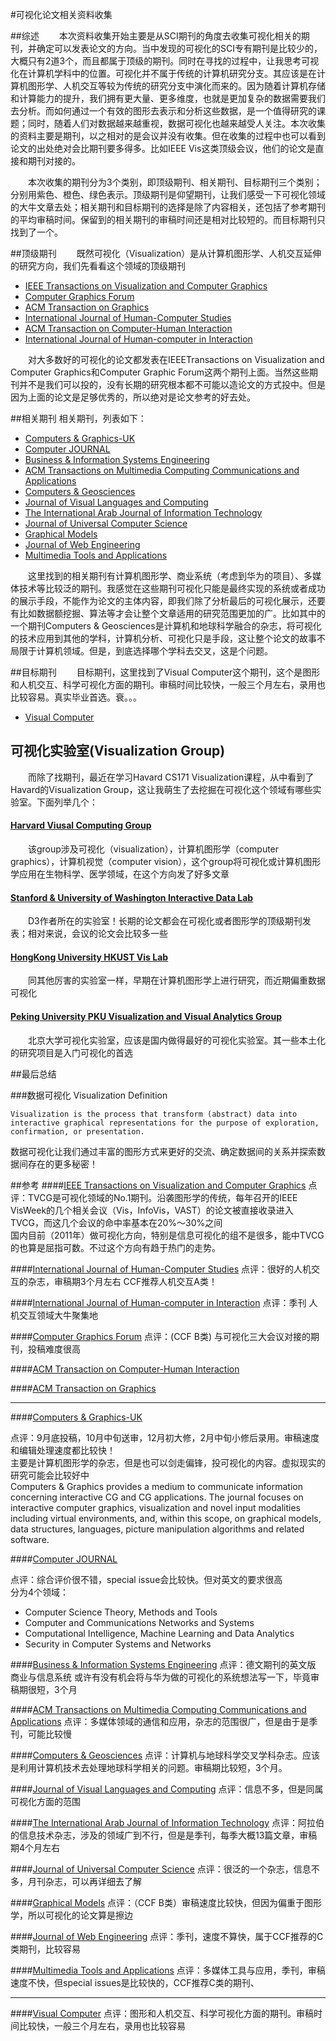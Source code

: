 #可视化论文相关资料收集

##综述
&emsp;&emsp;本次资料收集开始主要是从SCI期刊的角度去收集可视化相关的期刊，并确定可以发表论文的方向。当中发现的可视化的SCI专有期刊是比较少的，大概只有2道3个，而且都属于顶级的期刊。同时在寻找的过程中，让我思考可视化在计算机学科中的位置。可视化并不属于传统的计算机研究分支。其应该是在计算机图形学、人机交互等较为传统的研究分支中演化而来的。因为随着计算机存储和计算能力的提升，我们拥有更大量、更多维度，也就是更加复杂的数据需要我们去分析。而如何通过一个有效的图形去表示和分析这些数据，是一个值得研究的课题；同时，随着人们对数据越来越重视，数据可视化也越来越受人关注。本次收集的资料主要是期刊，以之相对的是会议并没有收集。但在收集的过程中也可以看到论文的出处绝对会比期刊要多得多。比如IEEE Vis这类顶级会议，他们的论文是直接和期刊对接的。

&emsp;&emsp;本次收集的期刊分为3个类别，即顶级期刊、相关期刊、目标期刊三个类别；分别用紫色、橙色、绿色表示。顶级期刊是仰望期刊，让我们感受一下可视化领域的大牛文章去处；相关期刊和目标期刊的选择是除了内容相关，还包括了参考期刊的平均审稿时间。保留到的相关期刊的审稿时间还是相对比较短的。而目标期刊只找到了一个。

##顶级期刊
&emsp;&emsp;既然可视化（Visualization）是从计算机图形学、人机交互延伸的研究方向，我们先看看这个领域的顶级期刊

- [IEEE Transactions on Visualization and Computer Graphics](#link1)
- [Computer Graphics Forum](#link4)
- [ACM Transaction on Graphics](#link6)
- [International Journal of Human-Computer Studies](#link2)
- [ACM Transaction on Computer-Human Interaction](#link5)
- [International Journal of Human-computer in Interaction](#link3)

&emsp;&emsp;对大多数好的可视化的论文都发表在IEEETransactions on Visualization and Computer Graphics和Computer Graphic Forum这两个期刊上面。当然这些期刊并不是我们可以投的，没有长期的研究根本都不可能以造论文的方式投中。但是因为上面的论文是足够优秀的，所以绝对是论文参考的好去处。

##相关期刊
相关期刊，列表如下：

- [Computers & Graphics-UK](#link7)
- [Computer JOURNAL](#link8)
- [Business & Information Systems Engineering](#link9)
- [ACM Transactions on Multimedia Computing Communications and Applications](#link10)
- [Computers & Geosciences](#link11)
- [Journal of Visual Languages and Computing](#link12)
- [The International Arab Journal of Information Technology](#link13)
- [Journal of Universal Computer Science](#link14)
- [Graphical Models](#link15)
- [Journal of Web Engineering](#link16)
- [Multimedia Tools and Applications](#link17)

&emsp;&emsp;这里找到的相关期刊有计算机图形学、商业系统（考虑到华为的项目）、多媒体技术等比较泛的期刊。我感觉在这些期刊可视化只能是最终实现的系统或者成功的展示手段，不能作为论文的主体内容，即我们除了分析最后的可视化展示，还要有比如数据额挖掘、算法等才会让整个文章适用的研究范围更加的广。比如其中的一个期刊Computers & Geosciences是计算机和地球科学融合的杂志，将可视化的技术应用到其他的学科，计算机分析、可视化只是手段，这让整个论文的故事不局限于计算机领域。但是，到底选择哪个学科去交叉，这是个问题。

##目标期刊
&emsp;&emsp;目标期刊，这里找到了Visual Computer这个期刊，这个是图形和人机交互、科学可视化方面的期刊。审稿时间比较快，一般三个月左右，录用也比较容易。真实毕业首选。衰。。。

- [Visual Computer](#link18)

## 可视化实验室(Visualization Group)
&emsp;&emsp;而除了找期刊，最近在学习Havard CS171 Visualization课程，从中看到了Havard的Visualization Group，这让我萌生了去挖掘在可视化这个领域有哪些实验室。下面列举几个：
#### [Harvard Viusal Computing Group](http://vcg.seas.harvard.edu/)
&emsp;&emsp;该group涉及可视化（visualization），计算机图形学（computer graphics），计算机视觉（computer vision），这个group将可视化或计算机图形学应用在生物科学、医学领域，在这个方向发了好多文章
#### [Stanford & University of Washington Interactive Data Lab](http://vis.stanford.edu/ )
&emsp;&emsp;D3作者所在的实验室！长期的论文都会在可视化或者图形学的顶级期刊发表；相对来说，会议的论文会比较多一些
#### [HongKong University HKUST Vis Lab](http://vis.cse.ust.hk/)
&emsp;&emsp;同其他厉害的实验室一样，早期在计算机图形学上进行研究，而近期偏重数据可视化
#### [Peking University PKU Visualization and Visual Analytics Group](http://vis.pku.edu.cn/)
&emsp;&emsp;北京大学可视化实验室，应该是国内做得最好的可视化实验室。其一些本土化的研究项目是入门可视化的首选

##最后总结

###数据可视化 Visualization Definition
```
Visualization is the process that transform (abstract) data into interactive graphical representations for the purpose of exploration, confirmation, or presentation.
```
数据可视化让我们通过丰富的图形方式来更好的交流、确定数据间的关系并探索数据间存在的更多秘密！

##参考
####[](#link1)[IEEE Transactions on Visualization and Computer Graphics](http://emuch.net/bbs/journal.php?view=detail&jid=3442)
点评：TVCG是可视化领域的No.1期刊。沿袭图形学的传统，每年召开的IEEE VisWeek的几个相关会议（Vis，InfoVis，VAST）的论文被直接收录进入TVCG，而这几个会议的命中率基本在20%～30%之间<br/>
国内目前（2011年）做可视化方向，特别是信息可视化的组不是很多，能中TVCG的也算是屈指可数。不过这个方向有趋于热门的走势。 

####[](#link2)[International Journal of Human-Computer Studies](http://emuch.net/bbs/journal.php?view=detail&jid=3784 )
点评：很好的人机交互的杂志，审稿期3个月左右 CCF推荐人机交互A类！

####[](#link3)[International Journal of Human-computer in Interaction](http://emuch.net/bbs/journal.php?view=detail&jid=3783)
点评：季刊 人机交互领域大牛聚集地

####[](#link4)[Computer Graphics Forum](http://onlinelibrary.wiley.com/journal/10.1111/%28ISSN%291467-8659 )
点评：(CCF B类) 与可视化三大会议对接的期刊，投稿难度很高

####[](#link5)[ACM Transaction on Computer-Human Interaction](http://tochi.acm.org/general/)

####[](#link6)[ACM Transaction on Graphics](http://emuch.net/bbs/journal.php?view=detail&jid=32)

---------------------------------------

####[](#link7)[Computers & Graphics-UK](http://emuch.net/bbs/journal.php?view=detail&jid=2019)

点评：9月底投稿，10月中旬送审，12月初大修，2月中旬小修后录用。审稿速度和编辑处理速度都比较快！<br/>
主要是计算机图形学的杂志，但是也可以剑走偏锋，投可视化的内容。虚拟现实的研究可能会比较好中<br/>
Computers & Graphics provides a medium to communicate information concerning interactive CG and CG applications. The journal focuses on interactive computer graphics, visualization and novel input modalities including virtual environments, and, within this scope, on graphical models, data structures, languages, picture manipulation algorithms and related software.

####[](#link8)[Computer JOURNAL](http://emuch.net/bbs/journal.php?view=detail&jid=1997)

点评：综合评价很不错，special issue会比较快。但对英文的要求很高<br/>
分为4个领域：<br/>

- Computer Science Theory, Methods and Tools
- Computer and Communications Networks and Systems
- Computational Intelligence, Machine Learning and Data Analytics
- Security in Computer Systems and Networks

####[](#link9)[Business & Information Systems Engineering](http://www.springer.com/business+%26+management/business+information+systems/journal/12599)
点评：德文期刊的英文版<br/>
商业与信息系统 或许有没有机会将与华为做的可视化的系统想法写一下，毕竟审稿期很短，3个月

####[](#link10)[ACM Transactions on Multimedia Computing Communications and Applications](http://emuch.net/bbs/journal.php?view=detail&jid=38 )
点评：多媒体领域的通信和应用，杂志的范围很广，但是由于是季刊，可能比较慢

####[](#link11)[Computers & Geosciences](http://emuch.net/bbs/journal.php?view=detail&jid=2018)
点评：计算机与地球科学交叉学科杂志。应该是利用计算机技术去处理地球科学相关的问题。审稿期比较短，3个月。

####[](#link12)[Journal of Visual Languages and Computing](http://emuch.net/bbs/journal.php?view=detail&jid=5465)
点评：信息不多，但是同属可视化方面的范围

####[](#link13)[The International Arab Journal of Information Technology](http://emuch.net/bbs/journal.php?view=detail&jid=3641 )
点评：阿拉伯的信息技术杂志，涉及的领域广到不行，但是是季刊，每季大概13篇文章，审稿期4个月左右

####[](#link14)[Journal of Universal Computer Science](http://emuch.net/bbs/journal.php?view=detail&jid=5431)
点评：很泛的一个杂志，信息不多，月刊杂志，可以再详细去了解

####[](#link15)[Graphical Models](http://emuch.net/bbs/journal.php?view=detail&jid=3139 )
点评：（CCF B类）审稿速度比较快，但因为偏重于图形学，所以可视化的论文算是擦边

####[](#link16)[Journal of Web Engineering](http://www.letpub.com.cn/index.php?journalid=5448&page=journalapp&view=detail )
点评：季刊，速度不算快，属于CCF推荐的C类期刊，比较容易

####[](#link17)[Multimedia Tools and Applications](http://emuch.net/bbs/journal.php?view=detail&jid=6040 )
点评：多媒体工具与应用，季刊，审稿速度不快，但special issues是比较快的，CCF推荐C类的期刊、

---------------------------------------

####[](#link18)[](#id1)[Visual Computer](http://emuch.net/bbs/journal.php?view=detail&jid=8110)
点评：图形和人机交互、科学可视化方面的期刊。审稿时间比较快，一般三个月左右，录用也比较容易
